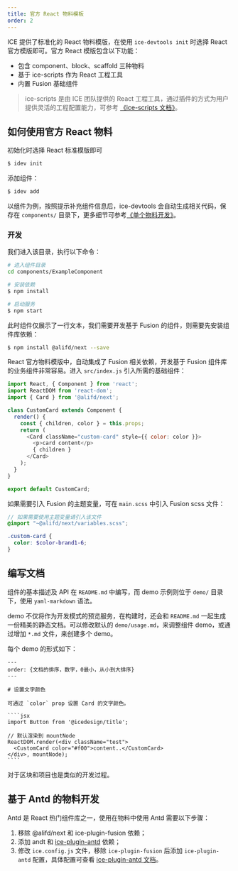 ```yaml
---
title: 官方 React 物料模板
order: 2
---
```


ICE 提供了标准化的 React 物料模版，在使用 `ice-devtools init` 时选择 React 官方模版即可。官方 React 模版包含以下功能：

- 包含 component、block、scaffold 三种物料
- 基于 ice-scripts 作为 React 工程工具
- 内置 Fusion 基础组件

> ice-scripts 是由 ICE 团队提供的 React 工程工具，通过插件的方式为用户提供灵活的工程配置能力，可参考 [《ice-scripts 文档》](https://ice.work/docs/cli/about)。

## 如何使用官方 React 物料

初始化时选择 React 标准模版即可

```bash
$ idev init
```

添加组件：

```bash
$ idev add
```

以组件为例，按照提示补充组件信息后，ice-devtools 会自动生成相关代码，保存在 `components/` 目录下，更多细节可参考[《单个物料开发》](/docs/materials/guide/dev.md)。

### 开发

我们进入该目录，执行以下命令：

```bash
# 进入组件目录
cd components/ExampleComponent

# 安装依赖
$ npm install

# 启动服务
$ npm start
```

此时组件仅展示了一行文本，我们需要开发基于 Fusion 的组件，则需要先安装组件库依赖：

```bash
$ npm install @alifd/next --save
```

React 官方物料模版中，自动集成了 Fusion 相关依赖，开发基于 Fusion 组件库的业务组件非常容易。进入 `src/index.js` 引入所需的基础组件：

```javascript
import React, { Component } from 'react';
import ReactDOM from 'react-dom';
import { Card } from '@alifd/next';

class CustomCard extends Component {
  render() {
    const { children, color } = this.props;
    return (
      <Card className="custom-card" style={{ color: color }}>
        <p>card content</p>
        { children }
      </Card>
    );
  }
}

export default CustomCard;
```

如果需要引入 Fusion 的主题变量，可在 `main.scss` 中引入 Fusion scss 文件：

```scss
// 如果需要使用主题变量请引入该文件
@import "~@alifd/next/variables.scss";

.custom-card {
  color: $color-brand1-6;
}
```

## 编写文档

组件的基本描述及 API 在 `README.md` 中编写，而 demo 示例则位于 `demo/` 目录下，使用 `yaml-markdown` 语法。

demo 不仅将作为开发模式的预览服务，在构建时，还会和 `README.md` 一起生成一份精美的静态文档。可以修改默认的 `demo/usage.md`，来调整组件 demo，或通过增加 `*.md` 文件，来创建多个 demo。

每个 demo 的形式如下：

```
---
order: {文档的排序，数字，0最小，从小到大排序}
---

# 设置文字颜色

可通过 `color` prop 设置 Card 的文字颜色。

​````jsx
import Button from '@icedesign/title';

// 默认渲染到 mountNode
ReactDOM.render(<div className="test">
  <CustomCard color="#f00">content..</CustomCard>
</div>, mountNode);
​````
```

对于区块和项目也是类似的开发过程。

## 基于 Antd 的物料开发

Antd 是 React 热门组件库之一，使用在物料中使用 Antd 需要以下步骤：

1. 移除 @alifd/next 和 ice-plugin-fusion 依赖；
2. 添加 andt 和 [ice-plugin-antd](https://ice.work/docs/cli/plugin-list/antd) 依赖；
3. 修改 `ice.config.js` 文件，移除 `ice-plugin-fusion` 后添加 `ice-plugin-antd` 配置，具体配置可查看 [ice-plugin-antd 文档](https://ice.work/docs/cli/plugin-list/antd)。
